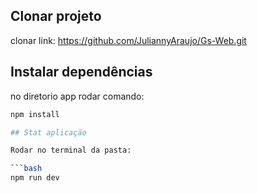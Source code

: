 ## Clonar projeto

clonar link: https://github.com/JuliannyAraujo/Gs-Web.git

## Instalar dependências

no diretorio app rodar comando:

```bash
npm install

## Stat aplicação

Rodar no terminal da pasta:

```bash
npm run dev
